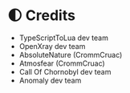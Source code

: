 # 🌓 Credits

- TypeScriptToLua dev team
- OpenXray dev team
- AbsoluteNature (CrommCruac)
- Atmosfear (CrommCruac)
- Call Of Chornobyl dev team
- Anomaly dev team